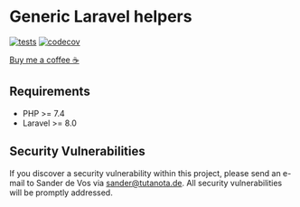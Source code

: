 # Generic Laravel helpers

[![tests](https://github.com/sander3/laravel-helpers/workflows/Laravel/badge.svg)](https://github.com/sander3/laravel-helpers/actions?query=workflow%3ALaravel)
[![codecov](https://codecov.io/gh/sander3/laravel-helpers/branch/master/graph/badge.svg)](https://codecov.io/gh/sander3/laravel-helpers)

[Buy me a coffee ☕️](https://www.buymeacoffee.com/sander3)

## Requirements

- PHP >= 7.4
- Laravel >= 8.0

## Security Vulnerabilities

If you discover a security vulnerability within this project, please send an e-mail to Sander de Vos via [sander@tutanota.de](mailto:sander@tutanota.de). All security vulnerabilities will be promptly addressed.
